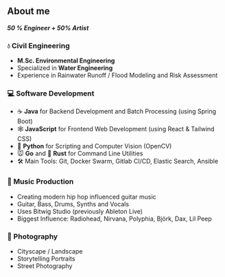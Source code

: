 ## About me

***50 % Engineer + 50% Artist***



### :droplet: Civil Engineering

- **M.Sc. Environmental Engineering**
- Specialized in **Water Engineering**
- Experience in Rainwater Runoff / Flood Modeling and Risk Assessment



### :computer: Software Development

- :coffee: **Java** for Backend Development and Batch Processing (using Spring Boot)
- :spider_web: **JavaScript** for Frontend Web Development (using React & Tailwind CSS)
- :snake: **Python** for Scripting and Computer Vision (OpenCV)
- :mouse: **Go** and :crab: **Rust** for Command Line Utilities
- :hammer_and_wrench: Main Tools: Git, Docker Swarm, Gitlab CI/CD, Elastic Search, Ansible



### :musical_note: Music Production

- Creating modern hip hop influenced guitar music
- Guitar, Bass, Drums, Synths and Vocals
- Uses Bitwig Studio (previously Ableton Live)
- Biggest Influence: Radiohead, Nirvana, Polyphia, Björk, Dax, Lil Peep



### :camera_flash: Photography

- Cityscape / Landscape
- Storytelling Portraits
- Street Photography
